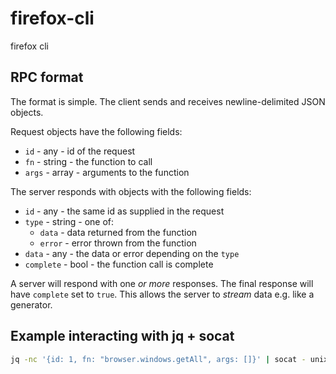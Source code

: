 # firefox-cli

firefox cli

## RPC format

The format is simple.
The client sends and receives newline-delimited JSON objects.

Request objects have the following fields:
* `id` - any - id of the request
* `fn` - string - the function to call
* `args` - array - arguments to the function

The server responds with objects with the following fields:
* `id` - any - the same id as supplied in the request
* `type` - string - one of:
    * `data` - data returned from the function
    * `error` - error thrown from the function
* `data` - any - the data or error depending on the `type`
* `complete` - bool - the function call is complete

A server will respond with one *or more* responses.
The final response will have `complete` set to `true`.
This allows the server to *stream* data e.g. like a generator.

## Example interacting with jq + socat

```bash
jq -nc '{id: 1, fn: "browser.windows.getAll", args: []}' | socat - unix:///path/to/unix.sock | jq
```
